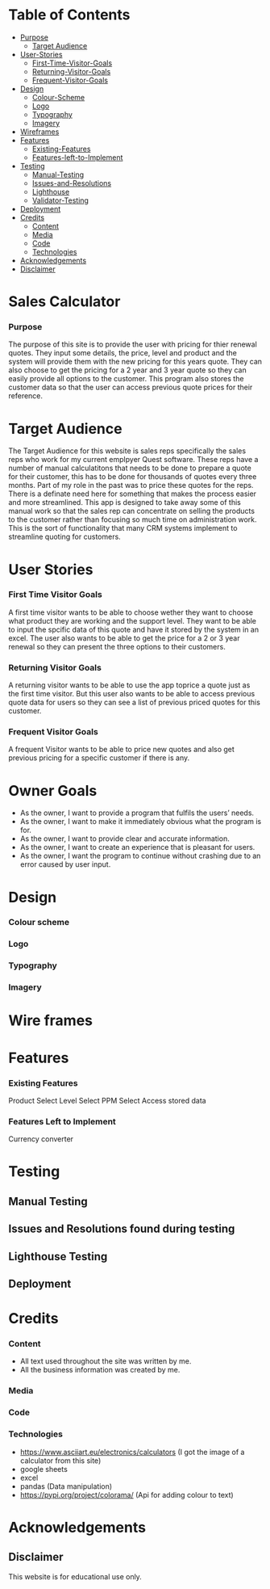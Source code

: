 # Table of Contents

- [Purpose](#purpose)
    - [Target Audience](#target-audience)
- [User-Stories](#user-stories)
    - [First-Time-Visitor-Goals](#first-time-visitor-goals)
    - [Returning-Visitor-Goals](#returning-visitor-goals)
    - [Frequent-Visitor-Goals](#frequent-visitor-goals)
- [Design](#design)
    - [Colour-Scheme](#colour-scheme)
    - [Logo](#logo)
    - [Typography](#typography)
    - [Imagery](#imagery)
- [Wireframes](#wire-frames)
- [Features](#features)
    - [Existing-Features](#existing-features)
    - [Features-left-to-Implement](#features-left-to-implement)
- [Testing](#testing)
    - [Manual-Testing](#manual-testing)
    - [Issues-and-Resolutions](#issues-and-resolutions-found-during-testing)
    - [Lighthouse](#lighthouse-testing)
    - [Validator-Testing](#validator-testing)
- [Deployment](#deployment)
- [Credits](#credits)
    - [Content](#content)
    - [Media](#media)
    - [Code](#code)
    - [Technologies](#technologies)
- [Acknowledgements](#acknowledgements)
- [Disclaimer](#disclaimer)



# Sales Calculator

### Purpose
The purpose of this site is to provide the user with pricing for thier renewal quotes. They input some details, the price, level and product and the system will provide them with the new pricing for this years quote. They can also choose to get the pricing for a 2 year and 3 year quote so they can easily provide all options to the customer.
This program also stores the customer data so that the user can access previous quote prices for their reference. 

# Target Audience
The Target Audience for this website is sales reps specifically the sales reps who work for my current emplpyer Quest software. These reps have a number of manual calculatitons that needs to be done to prepare a quote for their customer, this has to be done for thousands of quotes every three months. Part of my role in the past was to price these quotes for the reps. There is a definate need here for something that makes the process easier and more streamlined. This app is designed to take away some of this manual work so that the sales rep can concentrate on selling the products to the customer rather than focusing so much time on administration work.
This is the sort of functionality that many CRM systems implement to streamline quoting for customers. 

# User Stories
### First Time Visitor Goals
A first time visitor wants to be able to choose wether they want to choose what product they are working and the support level. They want to be able to input the spcific data of this quote and have it stored by the system in an excel. The user also wants to be able to get the price for a 2 or 3 year renewal so they can present the three options to their customers.
### Returning Visitor Goals
A returning visitor wants to be able to use the app toprice a quote just as the first time visitor. But this user also wants to be able to access previous quote data for users so they can see a list of previous priced quotes for this customer.

### Frequent Visitor Goals
A frequent Visitor wants to be able to price new quotes and also get previous pricing for a specific customer if there is any.


# Owner Goals
- As the owner, I want to provide a program that fulfils the users’ needs.
- As the owner, I want to make it immediately obvious what the program is for.
- As the owner, I want to provide clear and accurate information.
- As the owner, I want to create an experience that is pleasant for users.
- As the owner, I want the program to continue without crashing due to an error caused by user input.

# Design

### Colour scheme


### Logo 


### Typography


### Imagery


# Wire frames


# Features 

### Existing Features
Product Select
Level Select
PPM Select
Access stored data



### Features Left to Implement
Currency converter

# Testing 

## Manual Testing




## Issues and Resolutions found during testing


## Lighthouse Testing


## Deployment

# Credits 

### Content 

- All text used throughout the site was written by me.
- All the business information was created by me.

### Media

### Code


### Technologies
- https://www.asciiart.eu/electronics/calculators (I got the image of a calculator from this site)
- google sheets
- excel 
- pandas (Data manipulation)
- https://pypi.org/project/colorama/  (Api for adding colour to text)


# Acknowledgements



## Disclaimer
This website is for educational use only.

